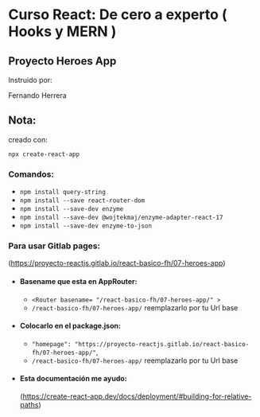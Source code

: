# Curso React: De cero a experto ( Hooks y MERN )

## Proyecto Heroes App

Instruido por:

Fernando Herrera

## Nota:

creado con:

`npx create-react-app`

### Comandos:
    
* `npm install query-string`
* `npm install --save react-router-dom`
* `npm install --save-dev enzyme`
* `npm install --save-dev @wojtekmaj/enzyme-adapter-react-17`
* `npm install --save-dev enzyme-to-json`



### Para usar Gitlab pages:

(https://proyecto-reactjs.gitlab.io/react-basico-fh/07-heroes-app)

* #### Basename que esta en AppRouter:

  * `<Router basename= "/react-basico-fh/07-heroes-app/" >`
  * `/react-basico-fh/07-heroes-app/` reemplazarlo por tu Url base
####
* #### Colocarlo en el package.json:

  * `"homepage": "https://proyecto-reactjs.gitlab.io/react-basico-fh/07-heroes-app/"`, 
  * `/react-basico-fh/07-heroes-app/` reemplazarlo por tu Url base
####
* #### Esta documentación me ayudo:
  
  (https://create-react-app.dev/docs/deployment/#building-for-relative-paths)
